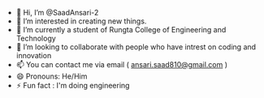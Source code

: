- 👋 Hi, I’m @SaadAnsari-2
- 👀 I’m interested in creating new things.
- 🌱 I’m currently a student of Rungta College of Engineering and Technology
- 💞️ I’m looking to collaborate with people who have intrest on coding and innovation
- 📫 You can contact me via email ( ansari.saad810@gmail.com )
- 😄 Pronouns: He/Him
- ⚡ Fun fact : I'm doing engineering

<!---
SaadAnsari-2/SaadAnsari-2 is a ✨ special ✨ repository because its `README.md` (this file) appears on your GitHub profile.
You can click the Preview link to take a look at your changes.
--->
